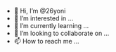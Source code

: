 - 👋 Hi, I’m @26yoni
- 👀 I’m interested in ...
- 🌱 I’m currently learning ...
- 💞️ I’m looking to collaborate on ...
- 📫 How to reach me ...

<!---
26yoni/26yoni is a ✨ special ✨ repository because its `README.md` (this file) appears on your GitHub profile.
You can click the Preview link to take a look at your changes.
--->
